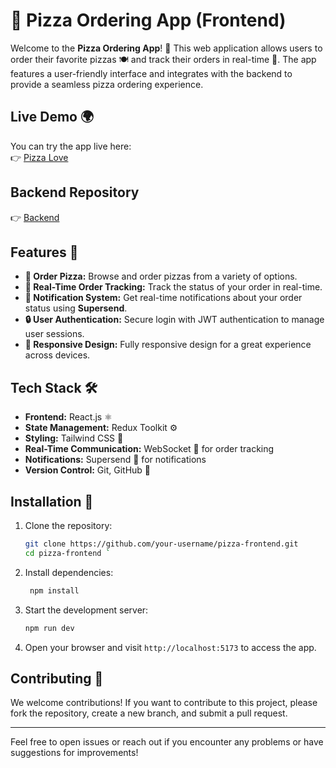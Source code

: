 # 🍕 Pizza Ordering App (Frontend)

Welcome to the **Pizza Ordering App**! 🍕 This web application allows users to order their favorite pizzas 🍽️ and track their orders in real-time 🚚. The app features a user-friendly interface and integrates with the backend to provide a seamless pizza ordering experience.


## Live Demo 🌍

You can try the app live here:  
👉 [Pizza Love](https://pizzaapp-frontend.vercel.app/)

## Backend Repository
  
👉 [Backend](https://github.com/shreyshukla29/Pizza-Love)

## Features 🌟

- **🍕 Order Pizza:** Browse and order pizzas from a variety of options.
- **📍 Real-Time Order Tracking:** Track the status of your order in real-time.
- **🔔 Notification System:** Get real-time notifications about your order status using **Supersend**.
- **🔒 User Authentication:** Secure login with JWT authentication to manage user sessions.
- **📱 Responsive Design:** Fully responsive design for a great experience across devices.

## Tech Stack 🛠️

- **Frontend:** React.js ⚛️
- **State Management:** Redux Toolkit ⚙️
- **Styling:** Tailwind CSS 🌈
- **Real-Time Communication:** WebSocket 📡 for order tracking
- **Notifications:** Supersend 🔔 for notifications
- **Version Control:** Git, GitHub 🐙


## Installation 🔧

1. Clone the repository:
   ```bash
   git clone https://github.com/your-username/pizza-frontend.git
   cd pizza-frontend `

1.  Install dependencies:
    ``` bash
     npm install
    
4.  Start the development server:

    ``` bash
    npm run dev

5.  Open your browser and visit `http://localhost:5173` to access the app.

Contributing  🤝
------------

We welcome contributions! If you want to contribute to this project, please fork the repository, create a new branch, and submit a pull request.


* * * * *

Feel free to open issues or reach out if you encounter any problems or have suggestions for improvements!
